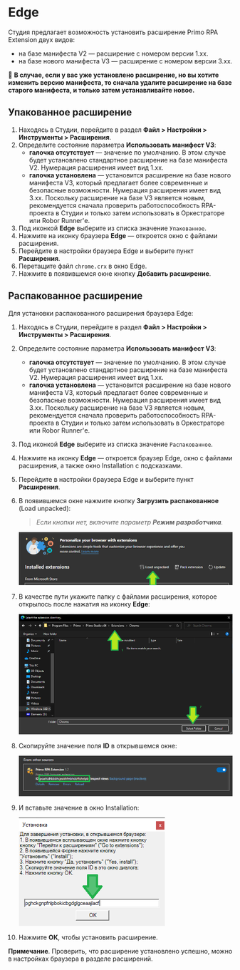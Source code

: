 # Edge

Студия предлагает возможность установить расширение Primo RPA Extension двух видов:
* на базе манифеста V2 — расширение с номером версии 1.xx.
* на базе нового манифеста V3 — расширение с номером версии 3.xx.

:large_orange_diamond: **В случае, если у вас уже установлено расширение, но вы хотите изменить версию манифеста, то сначала удалите расширение на базе старого манифеста, и только затем устанавливайте новое.**

## Упакованное расширение
1. Находясь в Студии, перейдите в раздел **Файл > Настройки > Инструменты > Расширения**.
1. Определите состояние параметра **Использовать манифест V3**:
   * **галочка отсутствует** — значение по умолчанию. В этом случае будет установлено стандартное расширение на базе манифеста V2. Нумерация расширения имеет вид 1.xx.
   * **галочка установлена** — установится расширение на базе нового манифеста V3, который предлагает более современные и безопасные возможности. Нумерация расширения имеет вид 3.xx. Поскольку расширение на базе V3 является новым, рекомендуется сначала проверить работоспособность RPA-проекта в Студии и только затем использовать в Оркестраторе или Robor Runner'е. 
1. Под иконкой **Edge** выберите из списка значение `Упакованное`.
1. Нажмите на иконку браузера **Edge** — откроется окно с файлами расширения.
1. Перейдите в настройки браузера Edge и выберите пункт **Расширения**.
1. Перетащите файл `chrome.crx` в окно Edge.
1. Нажмите в появившемся окне кнопку **Добавить расширение**.

## Распакованное расширение

Для установки распакованного расширения браузера Edge:

1. Находясь в Студии, перейдите в раздел **Файл > Настройки > Инструменты > Расширения**. 
1. Определите состояние параметра **Использовать манифест V3**:
   * **галочка отсутствует** — значение по умолчанию. В этом случае будет установлено стандартное расширение на базе манифеста V2. Нумерация расширения имеет вид 1.xx.
   * **галочка установлена** — установится расширение на базе нового манифеста V3, который предлагает более современные и безопасные возможности. Нумерация расширения имеет вид 3.xx. Поскольку расширение на базе V3 является новым, рекомендуется сначала проверить работоспособность RPA-проекта в Студии и только затем использовать в Оркестраторе или Robor Runner'е. 
1. Под иконкой **Edge** выберите из списка значение `Распакованное`.
1. Нажмите на иконку **Edge** — откроется браузер Edge, окно с файлами расширения, а также окно Installation с подсказками.
1. Перейдите в настройки браузера Edge и выберите пункт **Расширения**.
1. В появившемся окне нажмите кнопку **Загрузить распакованное** (Load unpacked):
   > *Если кнопки нет, включите параметр **Режим разработчика**.*

   ![](<../../../.gitbook/assets/image (615).png>)

1. В качестве пути укажите папку с файлами расширения, которое открылось после нажатия на иконку **Edge**:

   ![](<../../../.gitbook/assets/image (685).png>)

1. Скопируйте значение поля **ID** в открывшемся окне:

   ![](<../../../.gitbook/assets/image (613).png>)

1. И вставьте значение в окно Installation:
 
   ![](<../../../.gitbook/assets/image (699).png>)

1. Нажмите **ОК**, чтобы установить расширение.
   
**Примечание**. Проверить, что расширение установлено успешно, можно в настройках браузера в разделе расширений.



